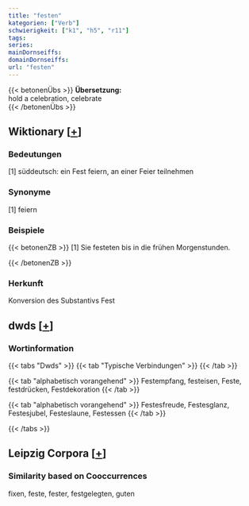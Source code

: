 ```yaml
---
title: "festen"
kategorien: ["Verb"]
schwierigkeit: ["k1", "h5", "r11"]
tags:
series:
mainDornseiffs:
domainDornseiffs:
url: "festen"
---
```


{{< betonenÜbs >}}
**Übersetzung:**  
hold a celebration, celebrate  
{{< /betonenÜbs >}}

## Wiktionary [[+](https://de.wiktionary.org/wiki/festen)]

### Bedeutungen
[1] süddeutsch: ein Fest feiern, an einer Feier teilnehmen  

### Synonyme
[1] feiern  

### Beispiele
{{< betonenZB >}}
[1] Sie festeten bis in die frühen Morgenstunden.  

{{< /betonenZB >}}
### Herkunft
Konversion des Substantivs Fest  



## dwds [[+](https://www.dwds.de/wb/festen)]

### Wortinformation
{{< tabs "Dwds" >}}
{{< tab "Typische Verbindungen" >}}
{{< /tab >}}

{{< tab "alphabetisch vorangehend" >}}
Festempfang, festeisen, Feste, festdrücken, Festdekoration
{{< /tab >}}

{{< tab "alphabetisch vorangehend" >}}
Festesfreude, Festesglanz, Festesjubel, Festeslaune, Festessen
{{< /tab >}}

{{< /tabs >}}

## Leipzig Corpora [[+](https://corpora.uni-leipzig.de/en/res?word=festen&corpusId=deu_newscrawl-public_2018)]


### Similarity based on Cooccurrences
fixen, feste, fester, festgelegten, guten

